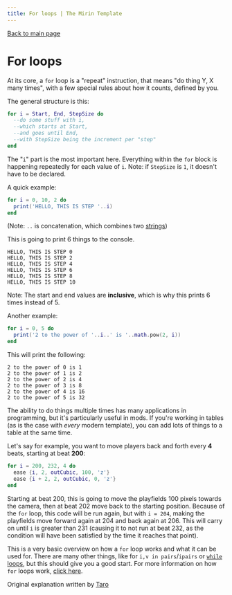 ```yaml
---
title: For loops | The Mirin Template
---
```

[Back to main page](..)
# For loops
At its core, a `for` loop is a "repeat" instruction, that means "do thing Y, X many times", with a few special rules about how it counts, defined by you.

The general structure is this:
```lua
for i = Start, End, StepSize do
  --do some stuff with i,
  --which starts at Start,
  --and goes until End,
  --with StepSize being the increment per "step"
end
```
The "`i`" part is the most important here. Everything within the `for` block is happening repeatedly for each value of `i`.
Note: if `StepSize` is `1`, it doesn't have to be declared.

A quick example:
```lua
for i = 0, 10, 2 do
  print('HELLO, THIS IS STEP '..i)
end
```
(Note: `..` is concatenation, which combines two [strings](https://en.wikipedia.org/wiki/String_(computer_science)))

This is going to print 6 things to the console.
```
HELLO, THIS IS STEP 0
HELLO, THIS IS STEP 2
HELLO, THIS IS STEP 4
HELLO, THIS IS STEP 6
HELLO, THIS IS STEP 8
HELLO, THIS IS STEP 10
```
Note: The start and end values are __inclusive__, which is why this prints 6 times instead of 5.

Another example:
```lua
for i = 0, 5 do
  print('2 to the power of '..i..' is '..math.pow(2, i))
end
```
This will print the following:
```
2 to the power of 0 is 1
2 to the power of 1 is 2
2 to the power of 2 is 4
2 to the power of 3 is 8
2 to the power of 4 is 16
2 to the power of 5 is 32
```
The ability to do things multiple times has many applications in programming, but it's particularly useful in mods. If you're working in tables (as is the case with *every* modern template), you can add lots of things to a table at the same time.

Let's say for example, you want to move players back and forth every **4** beats, starting at beat **200**:
```lua
for i = 200, 232, 4 do
  ease {i, 2, outCubic, 100, 'z'}
  ease {i + 2, 2, outCubic, 0, 'z'}
end
```
Starting at beat 200, this is going to move the playfields 100 pixels towards the camera, then at beat 202 move back to the starting position.
Because of the `for` loop, this code will be run again, but with `i = 204`, making the playfields move forward again at 204 and back again at 206.
This will carry on until `i` is greater than 231 (causing it to not run at beat 232, as the condition will have been satisfied by the time it reaches that point).

This is a very basic overview on how a `for` loop works and what it can be used for. There are many other things, like for `i,v in pairs`/`ipairs` or [`while` loops](https://en.wikipedia.org/wiki/While_loop), but this should give you a good start.
For more information on how `for` loops work, [click here](https://en.wikipedia.org/wiki/For_loop).

Original explanation written by [Taro](https://twitter.com/TaroNuke)
